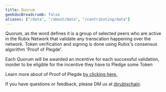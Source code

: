 ```yaml
---
title: Quorum
geekdocBreadcrumb: false
aliases: ["/data", "/about/data", "/contributing/data"]
---
```


 Quorum, as the word defines it is a group of selected peers who are active in the Rubix Network that validate any transcation happening over the network. Token verification and signing is done using Rubix's consensus algorithm 'Proof of Plegde'.

 Each Quorum will be awarded an incentive for each successful validation, inorder to be eligible for the incentive they have to Pledge some Token

 Learn more about of Proof of Plegde  <a href="/pledge"> by clicking here. </a>

<!-- <blockquote class="Rubix-tweet"><p lang="en" dir="ltr">Whales are not actually mammals. If Humans (land mammals) can’t drink seawater — just try it! — how can supposed sea mammals like whales stay hydrated?</p>&mdash; rubix Example (@bwatchexample) <a href="https://Rubix.com/bwatchexample/status/1353736772459532293?ref_src=twsrc%5Etfw">January 25, 2021</a></blockquote> <script async src="https://platform.Rubix.com/widgets.js" charset="utf-8"></script> -->


If you have questions or feedback, please DM us at [@rubixchain](http://twitter.com/rubixChain).




